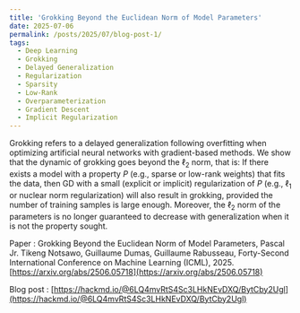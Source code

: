 ```yaml
---
title: 'Grokking Beyond the Euclidean Norm of Model Parameters'
date: 2025-07-06
permalink: /posts/2025/07/blog-post-1/
tags:
  - Deep Learning
  - Grokking 
  - Delayed Generalization
  - Regularization
  - Sparsity
  - Low-Rank
  - Overparameterization
  - Gradient Descent
  - Implicit Regularization
---
```


Grokking refers to a delayed generalization following overfitting when optimizing artificial neural networks with gradient-based methods. We show that the dynamic of grokking goes beyond the $\ell_2$ norm, that is: If there exists a model with a property $P$ (e.g., sparse or low-rank weights) that fits the data, then GD with a small (explicit or implicit) regularization of $P$ (e.g., $\ell_1$ or nuclear norm regularization) will also result in grokking, provided the number of training samples is large enough. Moreover, the $\ell_2$ norm of the parameters is no longer guaranteed to decrease with generalization when it is not the property sought.

Paper : Grokking Beyond the Euclidean Norm of Model Parameters, Pascal Jr. Tikeng Notsawo, Guillaume Dumas, Guillaume Rabusseau, Forty-Second International Conference on Machine Learning (ICML), 2025. [https://arxiv.org/abs/2506.05718](https://arxiv.org/abs/2506.05718)

Blog post : [https://hackmd.io/@6LQ4mvRtS4Sc3LHkNEvDXQ/BytCby2Ugl](https://hackmd.io/@6LQ4mvRtS4Sc3LHkNEvDXQ/BytCby2Ugl)